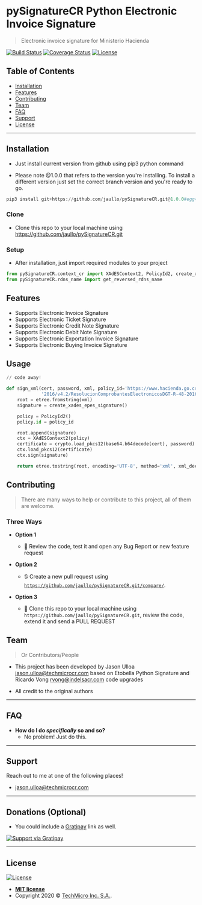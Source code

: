 # pySignatureCR Python Electronic Invoice Signature

> Electronic invoice signature for Ministerio Hacienda

[![Build Status](http://img.shields.io/travis/badges/badgerbadgerbadger.svg?style=flat-square)](https://travis-ci.org/badges/badgerbadgerbadger) [![Coverage Status](http://img.shields.io/coveralls/badges/badgerbadgerbadger.svg?style=flat-square)](https://coveralls.io/r/badges/badgerbadgerbadger)   [![License](http://img.shields.io/:license-mit-blue.svg?style=flat-square)](http://badges.mit-license.org) 

## Table of Contents

- [Installation](#installation)
- [Features](#features)
- [Contributing](#contributing)
- [Team](#team)
- [FAQ](#faq)
- [Support](#support)
- [License](#license)

---

## Installation

- Just install current version from github using pip3 python command

- Please note @1.0.0 that refers to the version you're installing. To install a different version just set the correct branch version and you're ready to go.

```python
pip3 install git+https://github.com/jaullo/pySignatureCR.git@1.0.0#egg=pysignaturecr
```

### Clone

- Clone this repo to your local machine using https://github.com/jaullo/pySignatureCR.git

### Setup

- After installation, just import required modules to your project

```python
from pySignatureCR.context_cr import XAdESContext2, PolicyId2, create_xades_epes_signature
from pySignatureCR.rdns_name import get_reversed_rdns_name
```

## Features
- Supports Electronic Invoice Signature
- Supports Electronic Ticket Signature
- Supports Electronic Credit Note Signature
- Supports Electronic Debit Note Signature
- Supports Electronic Exportation Invoice Signature
- Supports Electronic Buying Invoice Signature

## Usage

```python
// code away!

def sign_xml(cert, password, xml, policy_id='https://www.hacienda.go.cr/ATV/ComprobanteElectronico/docs/esquemas/'
             '2016/v4.2/ResolucionComprobantesElectronicosDGT-R-48-2016_4.2.pdf'):
    root = etree.fromstring(xml)
    signature = create_xades_epes_signature()

    policy = PolicyId2()
    policy.id = policy_id

    root.append(signature)
    ctx = XAdESContext2(policy)
    certificate = crypto.load_pkcs12(base64.b64decode(cert), password)
    ctx.load_pkcs12(certificate)
    ctx.sign(signature)

    return etree.tostring(root, encoding='UTF-8', method='xml', xml_declaration=True, with_tail=False)
```
## Contributing

> There are many ways to help or contribute to this project, all of them are welcome.

### Three Ways

- **Option 1**
    - 🍴 Review the code, test it and open any Bug Report or new feature request

- **Option 2**

  - 🔃 Create a new pull request using <a href="hhttps://github.com/jaullo/pySignatureCR.git/compare/" target="_blank">`https://github.com/jaullo/pySignatureCR.git/compare/`</a>.

- **Option 3**

  - 👯 Clone this repo to your local machine using `https://github.com/jaullo/pySignatureCR.git`, review the code, extend it and send a PULL REQUEST

## Team

> Or Contributors/People

- This project has been developed by Jason Ulloa <jason.ulloa@techmicrocr.com> based on Etobella Python Signature and Ricardo Vong <rvong@indelsacr.com> code upgrades

- All credit to the original authors

---

## FAQ

- **How do I do *specifically* so and so?**
    - No problem! Just do this.

---

## Support

Reach out to me at one of the following places!

- <jason.ulloa@techmicrocr.com>

---

## Donations (Optional)

- You could include a <a href="https://cdn.rawgit.com/gratipay/gratipay-badge/2.3.0/dist/gratipay.png" target="_blank">Gratipay</a> link as well.

[![Support via Gratipay](https://cdn.rawgit.com/gratipay/gratipay-badge/2.3.0/dist/gratipay.png)](https://gratipay.com/fvcproductions/)


---

## License

[![License](http://img.shields.io/:license-mit-blue.svg?style=flat-square)](http://badges.mit-license.org)

- **[MIT license](http://opensource.org/licenses/mit-license.php)**
- Copyright 2020 © <a href="https://techmicrocr.com" target="_blank">TechMicro Inc. S.A.</a>.
